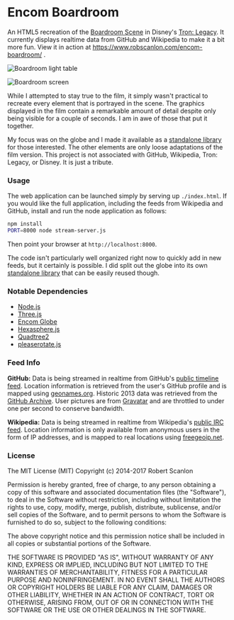 Encom Boardroom
=================

An HTML5 recreation of the [Boardroom
Scene](http://work.gmunk.com/TRON-Board-Room) in Disney's [Tron:
Legacy](http://www.imdb.com/title/tt1104001/).  It currently displays realtime
data from GitHub and Wikipedia to make it a bit more fun.  View it in action at
https://www.robscanlon.com/encom-boardroom/ .

![Boardroom light table](https://raw.github.com/arscan/encom-boardroom/master/images/screenshot_lighttable.jpg "Boardroom light table")

![Boardroom screen](https://raw.github.com/arscan/encom-boardroom/master/images/screenshot.jpg "Boardroom screen")

While I attempted to stay true to the film, it simply wasn't practical to
recreate every element that is portrayed in the scene. The graphics displayed
in the film contain a remarkable amount of detail despite only being visible
for a couple of seconds. I am in awe of those that put it together.

My focus was on the globe and I made it available as a [standalone
library](https://github.com/arscan/encom-globe) for those interested. The other
elements are only loose adaptations of the film version. This project is not
associated with GitHub, Wikipedia, Tron: Legacy, or Disney. It is just a
tribute.

### Usage

The web application can be launched simply by serving up `./index.html`.  If
you would like the full application, including the feeds from Wikipedia and
GitHub, install and run the node application as follows:

```sh
npm install
PORT=8000 node stream-server.js
```

Then point your browser at `http://localhost:8000`.

The code isn't particularly well organized right now to quickly add in new
feeds, but it certainly is possible.  I did split out the globe into its own
[standalone library](https://github.com/arscan/encom-globe) that can be easily
reused though.

### Notable Dependencies

* [Node.js](http://nodejs.org/)
* [Three.js](http://threejs.org/)
* [Encom Globe](http://www.robscanlon.com/encom-globe)
* [Hexasphere.js](http://www.robscanlon.com/hexasphere/)
* [Quadtree2](https://github.com/burninggramma/quadtree2.js)
* [pleaserotate.js](http://www.github.com/arscan/pleaserotate.js)

### Feed Info

**GitHub:** Data is being streamed in realtime from GitHub's [public timeline
feed](http://github.com/timeline.json). Location information is retrieved from
the user's GitHub profile and is mapped using
[geonames.org](http://geonames.org). Historic 2013 data was retrieved from the
[GitHub Archive](http://githubarchive.org). User pictures are from
[Gravatar](http://gravatar.com) and are throttled to under one per second to
conserve bandwidth.

**Wikipedia:** Data is being streamed in realtime from Wikipedia's [public IRC
feed](http://meta.wikimedia.org/wiki/IRC_channels#Raw_feeds). Location
information is only available from anonymous users in the form of IP addresses,
and is mapped to real locations using [freegeoip.net](http://freegeoip.net).

### License

The MIT License (MIT)
Copyright (c) 2014-2017 Robert Scanlon

Permission is hereby granted, free of charge, to any person obtaining a copy
of this software and associated documentation files (the "Software"), to deal
in the Software without restriction, including without limitation the rights
to use, copy, modify, merge, publish, distribute, sublicense, and/or sell
copies of the Software, and to permit persons to whom the Software is
furnished to do so, subject to the following conditions:

The above copyright notice and this permission notice shall be included in
all copies or substantial portions of the Software.

THE SOFTWARE IS PROVIDED "AS IS", WITHOUT WARRANTY OF ANY KIND, EXPRESS OR
IMPLIED, INCLUDING BUT NOT LIMITED TO THE WARRANTIES OF MERCHANTABILITY,
FITNESS FOR A PARTICULAR PURPOSE AND NONINFRINGEMENT. IN NO EVENT SHALL THE
AUTHORS OR COPYRIGHT HOLDERS BE LIABLE FOR ANY CLAIM, DAMAGES OR OTHER
LIABILITY, WHETHER IN AN ACTION OF CONTRACT, TORT OR OTHERWISE, ARISING FROM,
OUT OF OR IN CONNECTION WITH THE SOFTWARE OR THE USE OR OTHER DEALINGS IN
THE SOFTWARE.
